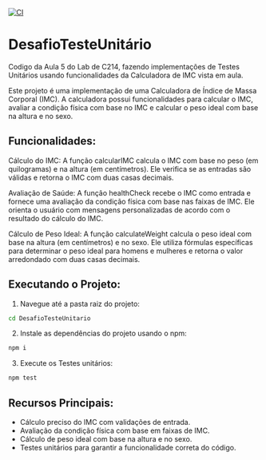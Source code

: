 [![CI](https://github.com/DouglasSouza05/C214_Continuous_Integration/blob/main/.github/workflows/main.yml/badge.svg)](https://github.com/DouglasSouza05/C214_Continuous_Integration/blob/main/.github/workflows/main.yml)

# DesafioTesteUnitário

Codigo da Aula 5 do Lab de C214, fazendo implementações de Testes Unitários usando funcionalidades da Calculadora de IMC vista em aula.

Este projeto é uma implementação de uma Calculadora de Índice de Massa Corporal (IMC). A calculadora possui funcionalidades para calcular o IMC, avaliar a condição física com base no IMC e calcular o peso ideal com base na altura e no sexo.

## Funcionalidades:

Cálculo do IMC: A função calcularIMC calcula o IMC com base no peso (em quilogramas) e na altura (em centímetros). Ele verifica se as entradas são válidas e retorna o IMC com duas casas decimais.

Avaliação de Saúde: A função healthCheck recebe o IMC como entrada e fornece uma avaliação da condição física com base nas faixas de IMC. Ele orienta o usuário com mensagens personalizadas de acordo com o resultado do cálculo do IMC.

Cálculo de Peso Ideal: A função calculateWeight calcula o peso ideal com base na altura (em centímetros) e no sexo. Ele utiliza fórmulas específicas para determinar o peso ideal para homens e mulheres e retorna o valor arredondado com duas casas decimais.

## Executando o Projeto:

1. Navegue até a pasta raiz do projeto:

```bash
cd DesafioTesteUnitario
```

2. Instale as dependências do projeto usando o npm:

```bash
npm i
```

3. Execute os Testes unitários:

```bash
npm test
```

## Recursos Principais:

- Cálculo preciso do IMC com validações de entrada.
- Avaliação da condição física com base em faixas de IMC.
- Cálculo de peso ideal com base na altura e no sexo.
- Testes unitários para garantir a funcionalidade correta do código.
